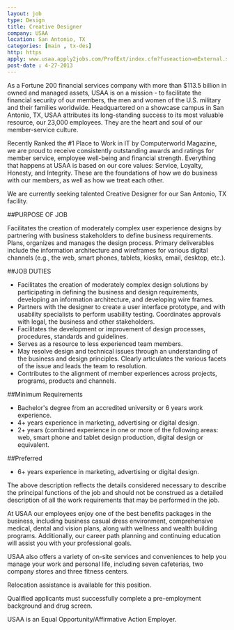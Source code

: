 ```yaml
---
layout: job
type: Design
title: Creative Designer
company: USAA
location: San Antonio, TX
categories: [main , tx-des]
http: https
apply: www.usaa.apply2jobs.com/ProfExt/index.cfm?fuseaction=mExternal.showJob&RID=16460&sid=414
post-date : 4-27-2013
---
```


As a Fortune 200 financial services company with more than $113.5 billion in owned and managed assets, USAA is on a mission - to facilitate the financial security of our members, the men and women of the U.S. military and their families worldwide. Headquartered on a showcase campus in San Antonio, TX, USAA attributes its long-standing success to its most valuable resource, our 23,000 employees. They are the heart and soul of our member-service culture.

Recently Ranked the #1 Place to Work in IT by Computerworld Magazine, we are proud to receive consistently outstanding awards and ratings for member service, employee well-being and financial strength. Everything that happens at USAA is based on our core values: Service, Loyalty, Honesty, and Integrity. These are the foundations of how we do business with our members, as well as how we treat each other.

We are currently seeking talented Creative Designer for our San Antonio, TX facility.

##PURPOSE OF JOB

Facilitates the creation of moderately complex user experience designs by partnering with business stakeholders to define business requirements. Plans, organizes and manages the design process. Primary deliverables include the information architecture and wireframes for various digital channels (e.g., the web, smart phones, tablets, kiosks, email, desktop, etc.).

##JOB DUTIES

* Facilitates the creation of moderately complex design solutions by participating in defining the business and design requirements, developing an information architecture, and developing wire frames.
* Partners with the designer to create a user interface prototype, and with usability specialists to perform usability testing. Coordinates approvals with legal, the business and other stakeholders.
* Facilitates the development or improvement of design processes, procedures, standards and guidelines.
* Serves as a resource to less experienced team members.
* May resolve design and technical issues through an understanding of the business and design principles. Clearly articulates the various facets of the issue and leads the team to resolution.
* Contributes to the alignment of member experiences across projects, programs, products and channels. 

##Minimum Requirements

* Bachelor's degree from an accredited university or 6 years work experience.
* 4+ years experience in marketing, advertising or digital design.
* 2+ years (combined experience in one or more of the following areas: web, smart phone and tablet design production, digital design or equivalent. 

##Preferred

* 6+ years experience in marketing, advertising or digital design.

The above description reflects the details considered necessary to describe the principal functions of the job and should not be construed as a detailed description of all the work requirements that may be performed in the job.

At USAA our employees enjoy one of the best benefits packages in the business, including business casual dress environment, comprehensive medical, dental and vision plans, along with wellness and wealth building programs. Additionally, our career path planning and continuing education will assist you with your professional goals.

USAA also offers a variety of on-site services and conveniences to help you manage your work and personal life, including seven cafeterias, two company stores and three fitness centers.

Relocation assistance is available for this position.

Qualified applicants must successfully complete a pre-employment background and drug screen.

USAA is an Equal Opportunity/Affirmative Action Employer. 